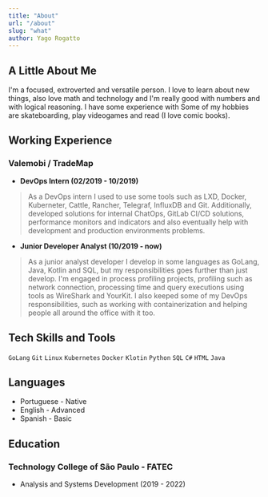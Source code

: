 ```yaml
---
title: "About"
url: "/about"
slug: "what"
author: Yago Rogatto
---
```


## A Little About Me
I'm a focused, extroverted and versatile person. I love to learn about new things, also love math and technology and I'm really good with numbers and with logical reasoning. 
I have some experience with 
Some of my hobbies are skateboarding, play videogames and read (I love comic books).

## Working Experience

### Valemobi / TradeMap
- __DevOps Intern (02/2019 - 10/2019)__
> As a DevOps intern I used to use some tools such as LXD, Docker, Kuberneter, Cattle, Rancher, Telegraf, InfluxDB and Git. Additionally, developed solutions for internal ChatOps, GitLab CI/CD solutions, performance monitors and indicators and also eventually help with development and production environments problems.

- __Junior Developer Analyst (10/2019 - now)__
> As a junior analyst developer I develop in some languages as GoLang, Java, Kotlin and SQL, but my responsibilities goes further than just develop. I'm engaged in process profiling projects, profiling such as network connection, processing time and query executions using tools as WireShark and YourKit. I also keeped some of my DevOps responsibilities, such as working with containerization and helping people all around the office with it too.

## Tech Skills and Tools
```GoLang``` ```Git``` ```Linux``` ```Kubernetes``` ```Docker``` ```Klotin``` ```Python``` ```SQL``` ```C#``` ```HTML``` ```Java```

## Languages
- Portuguese - Native
- English - Advanced
- Spanish - Basic

## Education
### Technology College of São Paulo - FATEC
- Analysis and Systems Development (2019 - 2022)